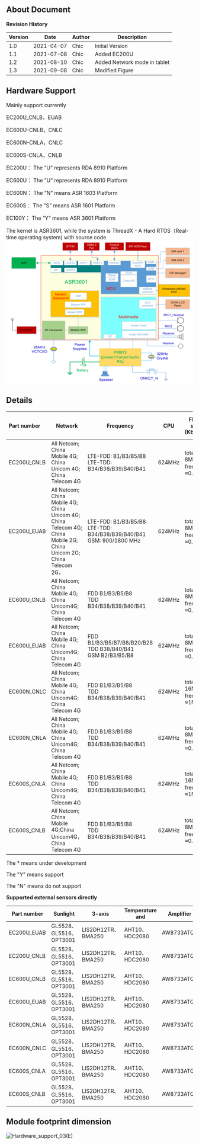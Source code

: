 

## About Document

**Revision History**

| Version | Date       | Author | Description                  |
| ------- | ---------- | ------ | ---------------------------- |
| 1.0     | 2021-04-07 | Chic   | Initial Version              |
| 1.1     | 2021-07-08 | Chic   | Added EC200U                 |
| 1.2     | 2021-08-10 | Chic   | Added Network mode in tablet |
| 1.3     | 2021-09-08 | Chic   | Modified Figure              |



## Hardware Support

Mainly support currently

EC200U_CNLB，EUAB

EC600U-CNLB，CNLC

EC600N-CNLA，CNLC

EC600S-CNLA，CNLB 



EC200U： The ”U“ represents RDA 8910 Platform

EC600U： The ”U“ represents RDA 8910 Platform

EC600N： The ”N“ means ASR 1603 Platform

EC600S： The ”S“ means ASR 1601 Platform

EC100Y： The ”Y“ means ASR 3601 Platform

The kernel is ASR3601, while the system is ThreadX - A Hard RTOS（Real-time operating system) with source code.![Qp_Product_intro_Hardware_Support_01](media\Qp_Product_intro_Hardware_Support_01.png)



## Details

| **Part number** | Network                                                      | Frequency                                                    | CPU    | Flash size (Kbytes)       | **RAM size** (Kbytes) | GPIO | UART | SPI  | IIC  | ADC  | Timer | Volte | LCD  | Camera | POC  | SD   | WIFI | BT   | FOTA | Supply voltage (V) | Maximum operating temperature range (°C) |
| :-------------- | ------------------------------------------------------------ | ------------------------------------------------------------ | ------ | ------------------------- | --------------------- | ---- | ---- | ---- | ---- | ---- | ----- | ----- | ---- | ------ | ---- | ---- | ---- | ---- | ---- | ------------------ | ---------------------------------------- |
| EC200U_CNLB     | All Netcom; China Mobile 4G; China Unicom 4G; China Telecom 4G | LTE-FDD: B1/B3/B5/B8<br/>LTE-TDD: B34/B38/B39/B40/B41<br/>   | 624MHz | total：8M     free：≈0.3M | free：≈450K           | 16   | 3    | 1    | 1    | 3    | 4     | *     | Y    | Y      | Y    | *    | *    | Y    | Y    | 3.4 to 4.3         | -40 to +105                              |
| EC200U_EUAB     | All Netcom; China Mobile 4G; China Unicom 4G; China Telecom 4G; China Mobile 2G; China Unicom 2G; China Telecom 2G， | LTE-FDD: B1/B3/B5/B8<br/>LTE-TDD: B34/B38/B39/B40/B41<br/>GSM: 900/1800 MHz | 624MHz | total：8M     free：≈0.3M | free：≈450K           | 16   | 3    | 1    | 1    | 3    | 4     | *     | Y    | Y      | Y    | *    | *    | Y    | Y    | 3.4 to 4.3         | -40 to +105                              |
| EC600U_CNLB     | All Netcom; China Mobile 4G; China Unicom4G;  China Telecom 4G | FDD B1/B3/B5/B8<br/>TDD B34/B38/B39/B40/B41                  | 624MHz | total：8M     free：≈0.3M | free：≈450K           | 16   | 3    | 1    | 1    | 4    | 4     | *     | Y    | Y      | Y    | *    | *    | Y    | Y    | 3.4 to 4.3         | -40 to +105                              |
| EC600U_EUAB     | All Netcom; China Mobile 4G; China Unicom4G; China Telecom 4G | FDD B1/B3/B5/B7/B8/B20/B28<br/>TDD B38/B40/B41<br/>GSM B2/B3/B5/B8 | 624MHz | total：8M     free：≈0.3M | free：≈450K           | 16   | 3    | 1    | 1    | 4    | 4     | *     | Y    | Y      | Y    | *    | *    | Y    | Y    | 3.4 to 4.3         | -40 to +105                              |
| EC600N_CNLC     | All Netcom; China Mobile 4G; China Unicom4G; China Telecom 4G | FDD B1/B3/B5/B8<br/>TDD B34/B38/B39/B40/B41                  | 624MHz | total：16M     free：≈1M  | free：≈450K           | 29   | 3    | 1    | 1    | 1    | 4     | Y     | Y    | N      | *    | *    | *    | N    | Y    | 3.4 to 4.3         | -40 to +105                              |
| EC600N_CNLA     | All Netcom; China Mobile 4G; China Unicom4G; China Telecom 4G | FDD B1/B3/B5/B8<br/>TDD B34/B38/B39/B40/B41                  | 624MHz | total：8M     free：≈0.3M | free：≈450K           | 29   | 3    | 1    | 1    | 1    | 4     | N     | Y    | N      | N    | N    | *    | N    | Y    | 3.4 to 4.3         | -40 to +105                              |
| EC600S_CNLA     | All Netcom; China Mobile 4G; China Unicom4G; China Telecom 4G | FDD B1/B3/B5/B8<br/>TDD B34/B38/B39/B40/B41                  | 624MHz | total：16M     free：≈1M  | free：≈450K           | 29   | 3    | 1    | 1    | 2    | 4     | N     | Y    | N      | N    | N    | *    | N    | Y    | 3.4 to 4.3         | -40 to +105                              |
| EC600S_CNLB     | All Netcom; China Mobile 4G;China Unicom4G， China Telecom 4G | FDD B1/B3/B5/B8<br/>TDD B34/B38/B39/B40/B41                  | 624MHz | total：8M     free：≈0.3M | free：≈350K           | 29   | 3    | 1    | 1    | 2    | 4     | N     | Y    | Y      | N    | N    | *    | N    | Y    | 3.4 to 4.3         | -40 to +105                              |

The * means under development

The "Y" means support

The "N" means do not support



**Supported external sensors directly**

| Part number | Sunlight                | 3-axis             | Temperature and | Amplifier  |
| ----------- | ----------------------- | ------------------ | --------------- | ---------- |
| EC200U_EUAB | GL5528、GL5516、OPT3001 | LIS2DH12TR、BMA250 | AHT10、HDC2080  | AW8733ATQR |
| EC200U_CNLB | GL5528、GL5516、OPT3001 | LIS2DH12TR、BMA250 | AHT10、HDC2080  | AW8733ATQR |
| EC600U_CNLB | GL5528、GL5516、OPT3001 | LIS2DH12TR、BMA250 | AHT10、HDC2080  | AW8733ATQR |
| EC600U_EUAB | GL5528、GL5516、OPT3001 | LIS2DH12TR、BMA250 | AHT10、HDC2080  | AW8733ATQR |
| EC600N_CNLA | GL5528、GL5516、OPT3001 | LIS2DH12TR、BMA250 | AHT10、HDC2080  | AW8733ATQR |
| EC600N_CNLC | GL5528、GL5516、OPT3001 | LIS2DH12TR、BMA250 | AHT10、HDC2080  | AW8733ATQR |
| EC600S_CNLA | GL5528、GL5516、OPT3001 | LIS2DH12TR、BMA250 | AHT10、HDC2080  | AW8733ATQR |
| EC600S_CNLB | GL5528、GL5516、OPT3001 | LIS2DH12TR、BMA250 | AHT10、HDC2080  | AW8733ATQR |



## Module footprint dimension

![Hardware_support_03(E)](media\Hardware_support_03.png)